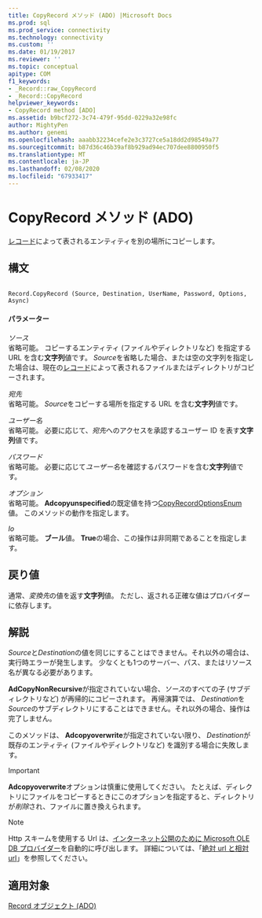 ```yaml
---
title: CopyRecord メソッド (ADO) |Microsoft Docs
ms.prod: sql
ms.prod_service: connectivity
ms.technology: connectivity
ms.custom: ''
ms.date: 01/19/2017
ms.reviewer: ''
ms.topic: conceptual
apitype: COM
f1_keywords:
- _Record::raw_CopyRecord
- _Record::CopyRecord
helpviewer_keywords:
- CopyRecord method [ADO]
ms.assetid: b9bcf272-3c74-479f-95dd-0229a32e98fc
author: MightyPen
ms.author: genemi
ms.openlocfilehash: aaabb32234cefe2e3c3727ce5a18dd2d98549a77
ms.sourcegitcommit: b87d36c46b39af8b929ad94ec707dee8800950f5
ms.translationtype: MT
ms.contentlocale: ja-JP
ms.lasthandoff: 02/08/2020
ms.locfileid: "67933417"
---
```

# <a name="copyrecord-method-ado"></a>CopyRecord メソッド (ADO)
[レコード](../../../ado/reference/ado-api/record-object-ado.md)によって表されるエンティティを別の場所にコピーします。  
  
## <a name="syntax"></a>構文  
  
```  
  
Record.CopyRecord (Source, Destination, UserName, Password, Options, Async)  
```  
  
#### <a name="parameters"></a>パラメーター  
 *ソース*  
 省略可能。 コピーするエンティティ (ファイルやディレクトリなど) を指定する URL を含む**文字列**値です。 *Source*を省略した場合、または空の文字列を指定した場合は、現在の[レコード](../../../ado/reference/ado-api/record-object-ado.md)によって表されるファイルまたはディレクトリがコピーされます。  
  
 *宛先*  
 省略可能。 *Source*をコピーする場所を指定する URL を含む**文字列**値です。  
  
 *ユーザー名*  
 省略可能。 必要に応じて、*宛先*へのアクセスを承認するユーザー ID を表す**文字列**値です。  
  
 *パスワード*  
 省略可能。 必要に応じて*ユーザー名*を確認するパスワードを含む**文字列**値です。  
  
 *オプション*  
 省略可能。 **Adcopyunspecified**の既定値を持つ[CopyRecordOptionsEnum](../../../ado/reference/ado-api/copyrecordoptionsenum.md)値。 このメソッドの動作を指定します。  
  
 *Io*  
 省略可能。 **ブール**値。 **True**の場合、この操作は非同期であることを指定します。  
  
## <a name="return-value"></a>戻り値  
 通常、*変換先*の値を返す**文字列**値。 ただし、返される正確な値はプロバイダーに依存します。  
  
## <a name="remarks"></a>解説  
 *Source*と*Destination*の値を同じにすることはできません。それ以外の場合は、実行時エラーが発生します。 少なくとも1つのサーバー、パス、またはリソース名が異なる必要があります。  
  
 **AdCopyNonRecursive**が指定されていない場合、*ソース*のすべての子 (サブディレクトリなど) が再帰的にコピーされます。 再帰演算では、 *Destination*を*Source*のサブディレクトリにすることはできません。それ以外の場合、操作は完了しません。  
  
 このメソッドは、 **Adcopyoverwrite**が指定されていない限り、 *Destination*が既存のエンティティ (ファイルやディレクトリなど) を識別する場合に失敗します。  
  
> [!IMPORTANT]
>  **Adcopyoverwrite**オプションは慎重に使用してください。 たとえば、ディレクトリにファイルをコピーするときにこのオプションを指定すると、ディレクトリが*削除*され、ファイルに置き換えられます。  
  
> [!NOTE]
>  Http スキームを使用する Url は、[インターネット公開のために Microsoft OLE DB プロバイダー](../../../ado/guide/appendixes/microsoft-ole-db-provider-for-internet-publishing.md)を自動的に呼び出します。 詳細については、「[絶対 url と相対 url](../../../ado/guide/data/absolute-and-relative-urls.md)」を参照してください。  
  
## <a name="applies-to"></a>適用対象  
 [Record オブジェクト (ADO)](../../../ado/reference/ado-api/record-object-ado.md)
